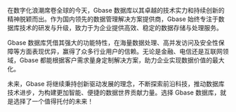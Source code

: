 在数字化浪潮席卷全球的今天，Gbase 数据库以其卓越的技术实力和持续创新的精神脱颖而出。作为国内领先的数据管理解决方案提供商，Gbase 始终专注于数据库技术的研发与升级，致力于为企业提供高效、稳定的数据存储与处理服务。

Gbase 数据库凭借其强大的功能特性，在海量数据处理、高并发访问及安全性保障等方面表现优异，赢得了众多行业用户的信赖。无论是金融、电信还是互联网领域，Gbase 都能根据客户需求量身定制解决方案，助力企业实现数据价值的最大化。

未来，Gbase 将继续秉持创新驱动发展的理念，不断探索前沿科技，推动数据库技术进步，为构建更加智能、便捷的数据世界贡献力量。选择 Gbase 数据库，就是选择了一个值得托付的未来！